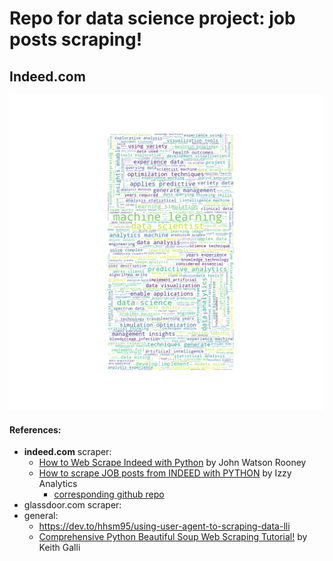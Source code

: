 # Repo for data science project: job posts scraping!
## Indeed.com
![job description](https://github.com/zhangyang2017/ppj_JobScraping/blob/master/figures/wordCloud_DS.png)

#### References:
- **indeed.com** scraper:
  - [How to Web Scrape Indeed with Python](https://www.youtube.com/watch?v=PPcgtx0sI2E) by John Watson Rooney
  - [How to scrape JOB posts from INDEED with PYTHON](https://www.youtube.com/watch?v=eN_3d4JrL_w&lc=Ugw9P4LYvEssGrIcNf94AaABAg.9FOng9tpc_Q9FOtU0NVkpR) by Izzy Analytics
    - [corresponding github repo](https://github.com/israel-dryer/Indeed-Job-Scraper/blob/master/indeed-job-scraper.ipynb)
- glassdoor.com scraper:
- general:
    - https://dev.to/hhsm95/using-user-agent-to-scraping-data-lli
    - [Comprehensive Python Beautiful Soup Web Scraping Tutorial!](https://www.youtube.com/watch?v=GjKQ6V_ViQE&t=2205s) by Keith Galli
